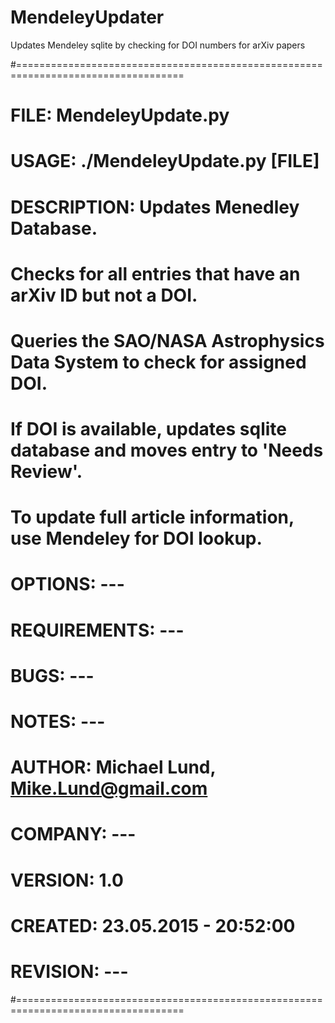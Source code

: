 # MendeleyUpdater
Updates Mendeley sqlite by checking for DOI numbers for arXiv papers

#===================================================================================
# FILE: MendeleyUpdate.py
#
# USAGE: ./MendeleyUpdate.py [FILE]
#
# DESCRIPTION: Updates Menedley Database.
# Checks for all entries that have an arXiv ID but not a DOI.
# Queries the SAO/NASA Astrophysics Data System to check for assigned DOI.
# If DOI is available, updates sqlite database and moves entry to 'Needs Review'.
# To update full article information, use Mendeley for DOI lookup.
#
# OPTIONS: ---
# REQUIREMENTS: ---
# BUGS: ---
# NOTES: ---
# AUTHOR: Michael Lund, Mike.Lund@gmail.com
# COMPANY: ---
# VERSION: 1.0
# CREATED: 23.05.2015 - 20:52:00
# REVISION: ---
#===================================================================================
